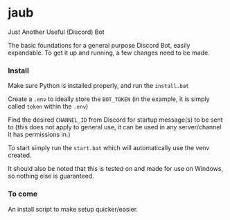 # jaub
Just Another Useful (Discord) Bot

The basic foundations for a general purpose Discord Bot, easily expandable.
To get it up and running, a few changes need to be made.

### Install

Make sure Python is installed properly, and run the `install.bat`

Create a `.env` to ideally store the `BOT_TOKEN` (in the example, it is simply called `token` within the `.env`)

Find the desired `CHANNEL_ID` from Discord for startup message(s) to be sent to (this does not apply to general use, it can be used in any server/channel it has permissions in.)

To start simply run the `start.bat` which will automatically use the venv created.

It should also be noted that this is tested on and made for use on Windows, so nothing else is guaranteed.

### To come

An install script to make setup quicker/easier.
